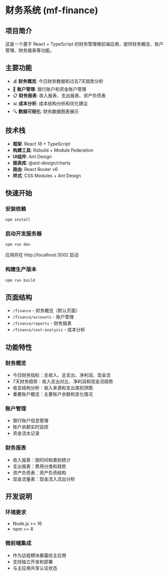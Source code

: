 # 财务系统 (mf-finance)

## 项目简介

这是一个基于 React + TypeScript 的财务管理微前端应用，提供财务概览、账户管理、财务报表等功能。

## 主要功能

- 💰 **财务概览**: 今日财务数据和过去7天趋势分析
- 🏦 **账户管理**: 银行账户和资金账户管理
- 📋 **财务报表**: 收入报表、支出报表、资产负债表
- 📊 **成本分析**: 成本结构分析和优化建议
- 🔍 **数据可视化**: 财务数据图表展示

## 技术栈

- **框架**: React 18 + TypeScript
- **构建工具**: Rsbuild + Module Federation
- **UI组件**: Ant Design
- **图表库**: @ant-design/charts
- **路由**: React Router v6
- **样式**: CSS Modules + Ant Design

## 快速开始

### 安装依赖
```bash
npm install
```

### 启动开发服务器
```bash
npm run dev
```

应用将在 http://localhost:3002 启动

### 构建生产版本
```bash
npm run build
```

## 页面结构

- `/finance` - 财务概览（默认页面）
- `/finance/accounts` - 账户管理
- `/finance/reports` - 财务报表
- `/finance/cost-analysis` - 成本分析

## 功能特性

### 财务概览
- 今日财务指标：总收入、总支出、净利润、现金流
- 7天财务趋势：收入支出对比、净利润和现金流趋势
- 收支结构分析：收入来源和支出类别饼图
- 重要账户概览：主要账户余额和变化情况

### 账户管理
- 银行账户信息管理
- 账户余额实时监控
- 资金流水记录

### 财务报表
- 收入报表：按时间和类别统计
- 支出报表：费用分类和趋势
- 资产负债表：资产负债结构
- 现金流量表：现金流入流出分析

## 开发说明

### 环境要求
- Node.js >= 16
- npm >= 8

### 微前端集成
- 作为远程模块暴露给主应用
- 支持独立开发和部署
- 与主应用共享认证状态
